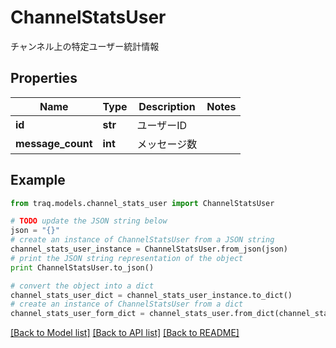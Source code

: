 # ChannelStatsUser

チャンネル上の特定ユーザー統計情報

## Properties

Name | Type | Description | Notes
------------ | ------------- | ------------- | -------------
**id** | **str** | ユーザーID | 
**message_count** | **int** | メッセージ数 | 

## Example

```python
from traq.models.channel_stats_user import ChannelStatsUser

# TODO update the JSON string below
json = "{}"
# create an instance of ChannelStatsUser from a JSON string
channel_stats_user_instance = ChannelStatsUser.from_json(json)
# print the JSON string representation of the object
print ChannelStatsUser.to_json()

# convert the object into a dict
channel_stats_user_dict = channel_stats_user_instance.to_dict()
# create an instance of ChannelStatsUser from a dict
channel_stats_user_form_dict = channel_stats_user.from_dict(channel_stats_user_dict)
```
[[Back to Model list]](../README.md#documentation-for-models) [[Back to API list]](../README.md#documentation-for-api-endpoints) [[Back to README]](../README.md)


